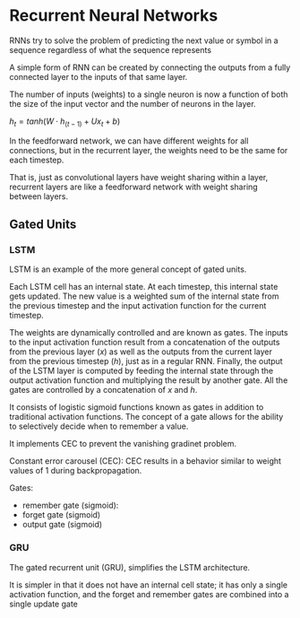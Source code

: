 # Recurrent Neural Networks

RNNs try to solve the problem of predicting the next value or symbol in a sequence regardless of what the sequence represents

A simple form of RNN can be created by connecting the outputs from a fully connected layer to the inputs of that same layer.

The number of inputs (weights) to a single neuron is now a function of both the size of the input vector and the number of neurons in the layer. 

$h_t = tanh(W \cdot h_(t−1) + U x_t + b)$

In the feedforward network, we can have different weights for all connections, but in the recurrent layer, the weights need to be the same for each timestep. 

That is, just as convolutional layers have weight sharing within a layer, recurrent layers are like a feedforward network with weight sharing between layers. 

## Gated Units

### LSTM

LSTM is an example of the more general concept of gated units. 

Each LSTM cell has an internal state. At each timestep, this internal state gets updated. The new value is a weighted sum of the internal state from the previous timestep and the input activation function for the current timestep. 

The weights are dynamically controlled and are known as gates. The inputs to the input activation function result from a concatenation of the outputs from the previous layer ($x$) as well as the outputs from the current layer from the previous timestep ($h$), just as in a regular RNN. Finally, the output of the LSTM layer is computed by feeding the internal state through the output activation function and multiplying the result by another gate. All the gates are controlled by a concatenation of $x$ and $h$.

It consists of logistic sigmoid functions known as gates in addition to traditional activation functions. The concept of a gate allows for the ability to selectively decide when to remember a value.

It implements CEC to prevent the vanishing gradinet problem.

Constant error carousel (CEC): CEC results in a behavior similar to weight values of 1 during backpropagation.

Gates:
- remember gate (sigmoid):
- forget gate (sigmoid)
- output gate (sigmoid)

### GRU

The gated recurrent unit (GRU), simplifies the LSTM architecture. 

It is simpler in that it does not have an internal cell state; it has only a single activation function, and the forget and remember gates are combined into a single update gate